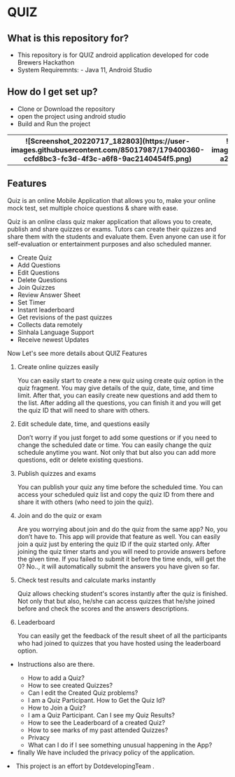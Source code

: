 <html>
<head>
<h1>QUIZ</h1>
</head>
<body>
  <h2>What is this repository for?</h2>
<ul>
  <li>This repository is for QUIZ android application developed for code Brewers Hackathon</li>
  <li>System Requiremnts: - Java 11, Android Studio</li>
</ul>

<h2>How do I get set up?</h2>
<ul>
  <li>Clone or Download the repository</li>
  <li>open the project using android studio</li>
  <li>Build and Run the project</li>
</ul> 
  <table style="width:100%">
  <tr>
    <th>![Screenshot_20220717_182803](https://user-images.githubusercontent.com/85017987/179400360-ccfd8bc3-fc3d-4f3c-a6f8-9ac2140454f5.png)
</th>
    <th> ![Screenshot_20220717_182831](https://user-images.githubusercontent.com/85017987/179400380-a2270769-07e8-4016-bf84-6b969e1ce267.png)
</th> 
    <th>![Screenshot_20220717_182901](https://user-images.githubusercontent.com/85017987/179400392-8e2236e1-5066-4f9f-b03d-86fdc86ef8b0.png)
</th>
    <th>![Screenshot_20220717_183037](https://user-images.githubusercontent.com/85017987/179400399-2d12e628-a586-4e55-acae-d35ab7554f5f.png)
</th>
    </tr>
</table>
<h2>Features</h2>
<p>Quiz is an online Mobile Application that allows you to, make your online mock test, set multiple choice questions & share with ease.</p>
<p>Quiz is an online class quiz maker application that allows you to create, publish and share quizzes or exams. Tutors can
create their quizzes and share them with the students and evaluate them. Even anyone can use it for self-evaluation or entertainment purposes and also scheduled manner.</p>

<ul>
  <li>Create Quiz</li>
  <li>Add Questions</li>
  <li>Edit Questions</li>
  <li>Delete Questions</li>
  <li>Join Quizzes</li>
  <li>Review Answer Sheet</li>
  <li>Set Timer</li>
  <li>Instant leaderboard</li>
  <li>Get revisions of the past quizzes</li>
  <li>Collects data remotely</li>
  <li>Sinhala Language Support</li>
  <li>Receive newest Updates</li>
</ul>

<p>Now Let's see more details about QUIZ Features</p>  
<ol>
  <li>Create online quizzes easily
    <p>
      You can easily start to create a new quiz using create quiz option in the quiz fragment. You may give details of the quiz, date, time, and time limit. After that, you can easily create new questions and add them to the list. After adding all the questions, you can finish it and you will get the quiz ID that will need to share with others.
    </p>
  </li>
  <li>Edit schedule date, time, and questions easily
    <p>
     Don’t worry if you just forget to add some questions or if you need to change the scheduled date or time. You can easily change the quiz schedule anytime you want. Not only that but also you can add more questions, edit or delete existing questions.
    </p>
  </li>
  <li>Publish quizzes and exams
    <p>
     You can publish your quiz any time before the scheduled time. You can access your scheduled quiz list and copy the quiz ID from there and share it with others (who need to join the quiz).
    </p>
  </li>
  <li>Join and do the quiz or exam
    <p>
      Are you worrying about join and do the quiz from the same app? No, you don’t have to. This app will provide that feature as well. You can easily join a quiz just by entering the quiz ID if the quiz started only. After joining the quiz timer starts and you will need to provide answers before the given time. If you failed to submit it before the time ends, will get the 0? No.., it will automatically submit the answers you have given so far.
    </p>
  </li>
  <li>Check test results and calculate marks instantly
    <p>
      Quiz allows checking student's scores instantly after the quiz is finished. Not only that but also, he/she can access quizzes that he/she joined before and check the scores and the answers descriptions.
    </p>
  </li>
  <li>Leaderboard
    <p>
      You can easily get the feedback of the result sheet of all the participants who had joined to quizzes that you have hosted using the leaderboard option.
    </p>
  </li>
</ol>
<ul>
<li>Instructions also are there.</li>
<ul>
<li>How to add a Quiz?</li>
<li>How to see created Quizzes?</li>
<li>Can I edit the Created Quiz problems?</li>
<li>I am a Quiz Participant. How to Get the Quiz Id?</li>
<li>How to Join a Quiz?</li>
<li>I am a Quiz Participant. Can I see my Quiz Results?</li>
<li>How to see the Leaderboard of a created Quiz?</li>
<li>How to see marks of my past attended Quizzes?</li>
<li>Privacy</li>

<li>What can I do if I see something unusual happening in the App?</li>
</ul>
<li>finally We have included the privacy policy of the application.</li>
</ul>
</ul>

  <li>This project is an effort by DotdevelopingTeam .</li>
</body>
</html>
